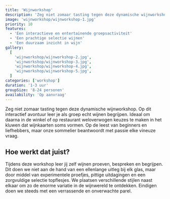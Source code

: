 ```yaml
---
title: 'Wijnworkshop'
description: 'Zeg niet zomaar tasting tegen deze dynamische wijnworkshop. Op dit interactief avontuur leer je als groep echt wijnen begrijpen'
image: 'wijnworkshop/wijnworkshop-1.jpg'
priority: 10
features:
  - 'Een interactieve en entertainende groepsactiviteit'
  - 'Een prachtige selectie wijnen'
  - 'Een duurzaam inzicht in wijn'
gallery:
  [
    'wijnworkshop/wijnworkshop-2.jpg',
    'wijnworkshop/wijnworkshop-3.jpg',
    'wijnworkshop/wijnworkshop-4.jpg',
    'wijnworkshop/wijnworkshop-5.jpg',
  ]
categories: ['workshop']
duration: '1-3 uur'
groupSize: '8-24 personen'
availability: 'Op aanvraag'
---
```


Zeg niet zomaar tasting tegen deze dynamische wijnworkshop. Op dit interactief avontuur leer je als groep echt wijnen begrijpen. Ideaal om daarna in de winkel of op restaurant weloverwogen keuzes te maken in het kluwen dat wijnkaarten soms vormen. Op de leest van beginners en liefhebbers, maar onze sommelier beantwoordt met passie elke vineuze vraag.

## Hoe werkt dat juist?

Tijdens deze workshop leer jij zelf wijnen proeven, bespreken en begrijpen. Dit doen we niet aan de hand van een ellenlange uitleg bij elk glas, maar door middel van experimentele proefjes, pittige uitdagingen en een zorgvuldige selectie topflesjes. We plaatsen verschillende stijlen naast elkaar om zo de enorme variatie in de wijnwereld te ontdekken. Eindigen doen we steeds met een verrassende en onverwachte parel.
